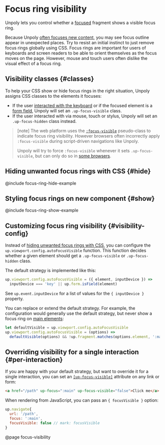 Focus ring visibility
=====================

Unpoly lets you control whether a [focused](/focus) fragment shows a visible focus ring.

Because Unpoly [often focuses new content](/focus#default-strategy), you may see focus outline appear in unexpected places.
Try to resist an initial instinct to just remove focus rings globally using CSS.
Focus rings are important for users of keyboards and screen readers to be able to orient themselves
as the focus moves on the page. However, mouse and touch users often dislike the visual effect of a focus ring.


Visibility classes {#classes}
------------------

To help your CSS show or hide focus rings in the right situation, Unpoly assigns CSS classes
to the elements it focuses:

- If the user [interacted with the keyboard](/up.event.inputDevice) or if the focused element is a [form field](/up.form.config#config.fieldSelectors), Unpoly will set
  an `.up-focus-visible` class. 
- If the user interacted with
  via mouse, touch or stylus, Unpoly will set an `.up-focus-hidden` class instead.

> [note]
> The web platform uses the [`:focus-visible`](https://developer.mozilla.org/en-US/docs/Web/CSS/:focus-visible)
> pseudo-class to indicate focus ring visibility.
> However browsers often incorrectly apply `:focus-visible` during script-driven navigations like Unpoly.
> 
> Unpoly will try to force `:focus-visible` whenever it sets `.up-focus-visible`, but can only do so 
> in [some browsers](https://caniuse.com/mdn-api_htmlelement_focus_options_focusvisible_parameter).


## Hiding unwanted focus rings with CSS {#hide}

@include focus-ring-hide-example


## Styling focus rings on new component {#show}

@include focus-ring-show-example


Customizing focus ring visibility {#visibility-config}
---------------------------------

Instead of [hiding unwanted focus rings with CSS](#hide), you can configure the `up.viewport.config.autoFocusVisible` function.
This function decides whether a given element should get a `.up-focus-visible` or `.up-focus-hidden` class.

The default strategy is implemented like this:

```js
up.viewport.config.autoFocusVisible = ({ element, inputDevice }) =>
  inputDevice === 'key' || up.form.isField(element)
```

See `up.event.inputDevice` for a list of values for the `{ inputDevice }` property.

You can replace or extend the default strategy. For example, the configuration would generally use the default strategy, but never show a focus ring on [main elements](/main):

```js
let defaultVisible = up.viewport.config.autoFocusVisible
up.viewport.config.autoFocusVisible = (options) =>
  defaultVisible(options) && !up.fragment.matches(options.element, ':main')
```

## Overriding visibility for a single interaction {#per-interaction}

If you are happy with your default strategy, but want to override it for a single interaction, you can set an [`[up-focus-visible]`](/up-follow#up-focus-visible) attribute on any link or form:

```html
<a href="/path" up-focus=":main" up-focus-visible="false">Click me</a> <!-- mark: up-focus-visible -->
```

When rendering from JavaScript, you can pass an `{ focusVisible }` option:

```js
up.navigate{
  url: '/path',
  focus: ':main', 
  focusVisible: false // mark: focusVisible
}
```


@page focus-visibility
